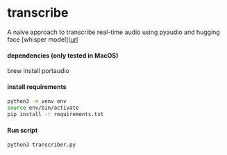 # transcribe

A naive approach to transcribe real-time audio using pyaudio and hugging face [whisper model]([url](https://huggingface.co/openai/whisper-base.en )


#### dependencies (only tested in MacOS)
brew install portaudio


#### install requirements
```bash
python3 -m venv env
source env/bin/activate
pip install -r requirements.txt
```


#### Run script
```bash
python3 transcriber.py
```
